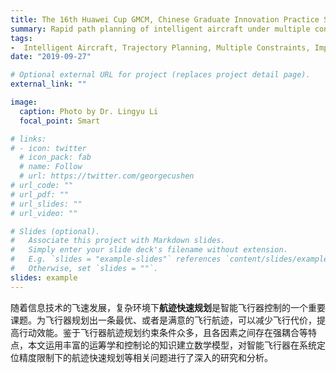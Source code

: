 ```yaml
---
title: The 16th Huawei Cup GMCM, Chinese Graduate Innovation Practice Series Competition,  Third Prize
summary: Rapid path planning of intelligent aircraft under multiple constraints.
tags:
-  Intelligent Aircraft, Trajectory Planning, Multiple Constraints, Improved Ant Colony Algorithm, Algorithm Complexity
date: "2019-09-27"

# Optional external URL for project (replaces project detail page).
external_link: ""

image:
  caption: Photo by Dr. Lingyu Li
  focal_point: Smart

# links:
# - icon: twitter
  # icon_pack: fab
  # name: Follow
  # url: https://twitter.com/georgecushen
# url_code: ""
# url_pdf: ""
# url_slides: ""
# url_video: ""

# Slides (optional).
#   Associate this project with Markdown slides.
#   Simply enter your slide deck's filename without extension.
#   E.g. `slides = "example-slides"` references `content/slides/example-slides.md`.
#   Otherwise, set `slides = ""`.
slides: example
---
```


随着信息技术的飞速发展，复杂环境下**航迹快速规划**是智能飞行器控制的一个重要课题。为飞行器规划出一条最优、或者是满意的飞行航迹，可以减少飞行代价，提高行动效能。鉴于飞行器航迹规划约束条件众多，且各因素之间存在强耦合等特点，本文运用丰富的运筹学和控制论的知识建立数学模型，对智能飞行器在系统定位精度限制下的航迹快速规划等相关问题进行了深入的研究和分析。
